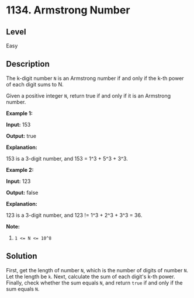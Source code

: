 # 1134. Armstrong Number
## Level
Easy

## Description
The k-digit number `N` is an Armstrong number if and only if the k-th power of each digit sums to N.

Given a positive integer `N`, return true if and only if it is an Armstrong number.

**Example 1:**

**Input:** 153

**Output:** true

**Explanation:**
 
153 is a 3-digit number, and 153 = 1^3 + 5^3 + 3^3.

**Example 2:**

**Input:** 123

**Output:** false

**Explanation:**
 
123 is a 3-digit number, and 123 != 1^3 + 2^3 + 3^3 = 36.

**Note:**

1. `1 <= N <= 10^8`

## Solution
First, get the length of number `N`, which is the number of digits of number `N`. Let the length be `k`. Next, calculate the sum of each digit's k-th power. Finally, check whether the sum equals `N`, and return `true` if and only if the sum equals `N`.
